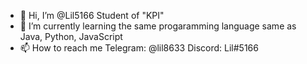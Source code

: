 - 👋 Hi, I’m @Lil5166 Student of "KPI"
- 🌱 I’m currently learning the same progaramming language same as Java, Python, JavaScript
- 📫 How to reach me Telegram: @lil8633 Discord: Lil#5166
  

<!---
Lil5166/Lil5166 is a ✨ special ✨ repository because its `README.md` (this file) appears on your GitHub profile.
You can click the Preview link to take a look at your changes.
--->
